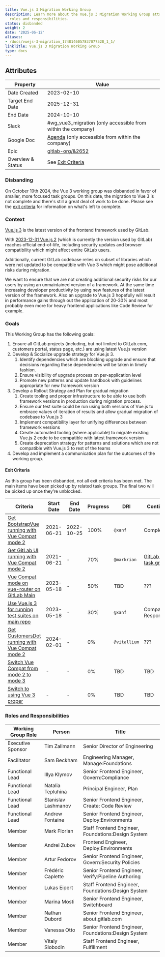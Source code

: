 ```yaml
---
title: Vue.js 3 Migration Working Group
description: Learn more about the Vue.js 3 Migration Working Group attributes, goals,
  roles and responsibilities.
status: disbanded
weight: 2
date: '2025-06-12'
aliases:
- /docs/vuejs-3-migration_1748146057837077528_1_1/
linkTitle: Vue.js 3 Migration Working Group
type: docs
---
```


## Attributes

| Property          | Value                                                                                                                                |
| ----------------- | ------------------------------------------------------------------------------------------------------------------------------------ |
| Date Created      | 2023-02-10                                                                                                                           |
| Target End Date   | 2025-12-31                                                                                                                           |
| End Date          | 2024-10-10                                                                                                                           |
| Slack             | #wg_vue3_migration (only accessible from within the company)                                                                         |
| Google Doc        | [Agenda](https://docs.google.com/document/d/1Ad8mbz5HzMsBI2sR6DgQ34afOn1L1OJy5m_RrrpXaqE) (only accessible from within the company)  |
| Epic              | [gitlab-org/&2652](https://gitlab.com/groups/gitlab-org/-/epics/6252)                                                                |
| Overview & Status | See [Exit Criteria](#exit-criteria)                                                                                                  |

### Disbanding

On October 10th 2024, the Vue 3 working group was disbanded in favor of smaller, more focused task groups.
On this date, the migration to Vue 3 is not complete and there's still a great deal of work to be done.
Please see the [exit criteria](#exit-criteria) for information on what's left to complete.

### Context

[Vue.js 3](https://vuejs.org) is the latest version of the frontend framework used by GitLab.

With [2023-12-31 Vue.js 2](https://v2.vuejs.org/lts/) (which is currently the version used by GitLab) reaches official end-of-life, including security updates and browser compatibility which might affect entire GitLab users.

Additionally, current GitLab codebase relies on subset of libraries which were not updated to be compatible with Vue 3 which might pose additional risks during migration.

We want to ensure that we are not creating additional security risks for our users by using an unmaintained version of a framework. At the same time increasing developer productivity by using new features of the latest version of the framework. Also an upgrade to Vue.js 3 hopefully will result in performance gains through out the application of 20-30% and most probably even more for heavy frontend applications like Code Review for example.

### Goals

This Working Group has the following goals:

1. Ensure all GitLab projects (including, but not limited to GitLab.com, customers portal, status page, etc.) are using latest Vue.js version
1. Develop & Socialize upgrade strategy for Vue.js 3.
   1. Identify dependencies which are blocking upgrade and ensure that decisions regarding these dependencies will be taken in timely fashion.
   1. Ensure visibility of upgrade process on per-application level
   1. Promote new patterns and update handbook with guidelines appropriate for new framework version
1. Develop a Rollout Strategy and Plan for gradual migration
   1. Create tooling and proper infrastructure to be able to use both framework versions in production during migration process.
   1. Ensure our test suite could be run using both versions of Vue.js to embrace values of iteration of results and allow gradual migration of codebase to Vue.js 3
   1. Implement compatibility layer for unifying differences between framework versions
   1. Create automated tooling (where applicable) to migrate existing Vue.js 2 code to be compatible with latest framework version
   1. Create deprecation strategy for patterns and solutions which are not compatible with Vue.js 3 to rest of the teams
1. Develop and implement a communication plan for the outcomes of the working group.

#### Exit Criteria

As this group has been disbanded, not all exit criteria has been met.
The main items have been picked up by related task groups.
The final two will be picked up once they're unblocked.

| Criteria | Start Date | End Date | Progress | DRI | Continued |
| -------- | ---------- | -------- | -------- | --- | --------- |
| [Get BootstrapVue running with Vue Compat mode 2](https://gitlab.com/groups/gitlab-org/-/epics/12385) | 2021-06-21 | 2022-10-25 | 100% | `@xanf` | Complete |
| [Get GitLab UI running with Vue Compat mode 2](https://gitlab.com/groups/gitlab-org/-/epics/12386) | 2021-06-21 | - | 70% | `@markrian` | [GitLab UI task group](/handbook/company/working-groups/task-groups/gitlab-ui-vue-compat/) |
| [Vue Compat mode on vue-router on GitLab Main](https://gitlab.com/groups/gitlab-org/-/epics/10046) | 2023-05-18 | - | 50% | TBD | ??? |
| [Use Vue.js 3 for running test suites on main repo](https://gitlab.com/groups/gitlab-org/-/epics/9862) | 2023-05-18 | - | 30% | `@xanf` | Company Responsibiity |
| [Get CustomersDot running with Vue Compat mode 2](https://gitlab.com/groups/gitlab-org/-/epics/12388) | 2024-02-01 | - | 0% | `@vitallium` | ??? |
| [Switch Vue Compat from mode 2 to mode 3](https://gitlab.com/groups/gitlab-org/-/epics/12389) | - | - | 0% | TBD | TBD |
| [Switch to using Vue 3 proper](https://gitlab.com/groups/gitlab-org/-/epics/12390) | - | - | 0% | TBD | TBD |

### Roles and Responsibilities

| Working Group Role | Person              | Title                                               |
| ------------------ | ------------------- | --------------------------------------------------- |
| Executive Sponsor  | Tim Zallmann        | Senior Director of Engineering                      |
| Facilitator        | Sam Beckham         | Engineering Manager, Manage:Foundations             |
| Functional Lead    | Illya Klymov        | Senior Frontend Engineer, Govern:Compliance         |
| Functional Lead    | Natalia Tepluhina   | Principal Engineer, Plan                            |
| Functional Lead    | Stanislav Lashmanov | Senior Frontend Engineer, Create: Code Review       |
| Functional Lead    | Andrew Fontaine     | Senior Frontend Engineer, Deploy:Environments       |
| Member             | Mark Florian        | Staff Frontend Engineer, Foundations:Design System  |
| Member             | Andrei Zubov        | Frontend Engineer, Deploy:Environments              |
| Member             | Artur Fedorov       | Senior Frontend Engineer, Govern:Security Policies  |
| Member             | Frédéric Caplette   | Senior Frontend Engineer, Verify:Pipeline Authoring |
| Member             | Lukas Eipert        | Staff Frontend Engineer, Foundations:Design System  |
| Member             | Marina Mosti        | Senior Frontend Engineer, Switchboard               |
| Member             | Nathan Dubord       | Senior Frontend Engineer, about.gitlab.com          |
| Member             | Vanessa Otto        | Senior Frontend Engineer, Foundations:Design System |
| Member             | Vitaly Slobodin     | Staff Frontend Engineer, Fulfillment                |
